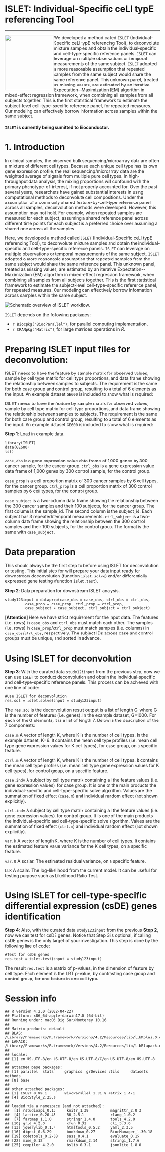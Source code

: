 # ISLET: Individual-Specific ceLl typE referencing Tool 


-------------------
<img align="left" src="vignettes/islet_hex_2.png" width="156" height="180"> We developed a method called `ISLET` (Individual-Specific ceLl typE referencing Tool), to deconvolute mixture samples and obtain the individual-specific and cell-type-specific reference panels. `ISLET` can leverage on multiple observations or temporal measurements of the same subject. `ISLET` adopted a more reasonable assumption that repeated samples from the same subject would share the same reference panel. This unknown panel, treated as missing values, are estimated by an iterative Expectation--Maximization (EM) algorithm in mixed-effect regression framework, when combining all samples from all subjects together. This is the first statistical framework to estimate the subject-level cell-type-specific reference panel, for repeated measures. Our modeling can effectively borrow information across samples within the same subject.


#### `ISLET` is currently being sumitted to Bioconductor.



# 1. Introduction
In clinical samples, the observed bulk sequencing/microarray data are often a mixture of different cell types. Because each unique cell type has its own gene expression profile, the real sequencing/microarray data are the weighted average of signals from multiple pure cell types. In high-throughput data analysis, the mixing proportions will confound with the primary phenotype-of-interest, if not properly accounted for. Over the past several years, researchers have gained substantial interests in using computational methods to deconvolute cell compositions. Under the assumption of a commonly shared feature-by-cell-type reference panel across all samples, deconvolution methods were developed. However, this assumption may not hold. For example, when repeated samples are measured for each subject, assuming a shared reference panel across different time points for each subject is a preferred choice over assuming a shared one across all the samples.

Here, we developed a method called `ISLET` (Individual-Specific ceLl typE referencing Tool), to deconvolute mixture samples and obtain the individual-specific and cell-type-specific reference panels. `ISLET` can leverage on multiple observations or temporal measurements of the same subject. `ISLET` adopted a more reasonable assumption that repeated samples from the same subject would share the same reference panel. This unknown panel, treated as missing values, are estimated by an iterative Expectation--Maximization (EM) algorithm in mixed-effect regression framework, when combining all samples from all subjects together. This is the first statistical framework to estimate the subject-level cell-type-specific reference panel, for repeated measures. Our modeling can effectively borrow information across samples within the same subject.

![Schematic overview of ISLET workflow.](vignettes/fig1.png)

`ISLET` depends on the following packages:

-   `r Biocpkg("BiocParallel")`, for parallel computing implementation,
-   `r CRANpkg("Matrix")`, for large matrices operations in *R*.

# Preparing ISLET input files for deconvolution:
ISLET needs to have the feature by sample matrix for observed values, sample by cell type matrix for cell type proportions, and data frame showing the relationship between samples to subjects. The requirement is the same for both case group and control group, resulting to a total of 6 elements as the input. An example dataset `GE600` is included to show what is required:

ISLET needs to have the feature by sample matrix for observed values, sample by cell type matrix for cell type proportions, and data frame showing the relationship between samples to subjects. The requirement is the same for both case group and control group, resulting to a total of 6 elements as the input. An example dataset `GE600` is included to show what is required:

**Step 1**: Load in example data.

```
library(ISLET)
data(GE600)
ls()
```

`case_obs` is a gene expression value data frame of 1,000 genes by 300 cancer sample, for the cancer group. `ctrl_obs` is a gene expression value data frame of 1,000 genes by 300 control sample, for the control group. 

`case_prop` is a cell proportion matrix of 300 cancer samples by 6 cell types, for the cancer group. `ctrl_prop` is a cell proportion matrix of 300 control samples by 6 cell types, for the control group. 

`case_subject` is a two-column data frame showing the relationship between the 300 cancer samples and their 100 subjects, for the cancer group. The first column is the sample_id. The second column is the subject_id. Each subject has 3 repeated/temporal measurements. `ctrl_subject` is a two-column data frame showing the relationship between the 300 control samples and their 100 subjects, for the control group. The format is the same with `case_subject`.

# Data preparation
This should always be the first step to before using ISLET for deconvolution or testing. This initial step for will prepare your data input ready for downstream deconvolution (function `islet.solve`) and/or differentially expressed gene testing (function `islet.test`).

**Step 2**: Data preparation for downstream ISLET analysis. 

```
study123input = dataprep(case_obs = case_obs, ctrl_obs = ctrl_obs,
         case_prop = case_prop, ctrl_prop = ctrl_prop,
         case_subject = case_subject, ctrl_subject = ctrl_subject)
```

[**Attention**] Here we have strict requirement for the input data. The features (i.e. rows) in `case_obs` and `ctrl_obs` must match each other. The samples (i.e. rows) in `case_prop`/`ctrl_prop` must match samples (i.e. columns) in `case_obs`/`ctrl_obs`, respectively. The subject IDs across case and control groups must be unique, and sorted in advance. 

# Using ISLET for deconvolution

**Step 3**: With the curated data `study123input` from the previous step, now we can use `ISLET` to conduct deconvolution and obtain the individual-specific and cell-type-specific reference panels. This process can be achieved with one line of code:

```
#Use ISLET for deconvolution
res.sol = islet.solve(input = study123input)
```

The `res.sol` is the deconvolution result output is a list of length G, where G is the number of features (i.e. genes). In the example dataset, G=1000. For each of the G elements, it is a list of length 7. Below is the description of the 7 components: 

`case.m` A vector of length K, where K is the number of cell types. In the example dataset, K=6. It contains the mean cell type profiles (i.e. mean cell type gene expression values for K cell types), for case group, on a specific feature. 

`ctrl.m` A vector of length K, where K is the number of cell types. It contains the mean cell type profiles (i.e. mean cell type gene expression values for K cell types), for control group, on a specific feature.

`case.indv` A subject by cell type matrix containing all the feature values (i.e. gene expression values), for case group. It is one of the main products the individual-specific and cell-type-specific solve algorithm. Values are the summation of fixed effect (`case.m`) and individual random effect (not shown explicitly).

`ctrl.indv` A subject by cell type matrix containing all the feature values (i.e. gene expression values), for control group. It is one of the main products the individual-specific and cell-type-specific solve algorithm. Values are the summation of fixed effect (`ctrl.m`) and individual random effect (not shown explicitly).

`var.k` A vector of length K, where K is the number of cell types. It contains the estimated feature value variance for the K cell types, on a specific feature.

`var.0` A scalar. The estimated residual variance, on a specific feature.

`LLK` A scalar. The log-likelihood from the current model. It can be useful for testing purpose such as Likelihood Ratio Test.



# Using ISLET for cell-type-specific differential expression (csDE) genes identification
**Step 4**: Also, with the curated data `study123input` from the previous **Step 2**, now we can test for csDE genes. Notice that Step 3 is optional, if calling csDE genes is the only target of your investigation. This step is done by the following line of code:

```
#Test for csDE genes
res.test = islet.test(input = study123input)
```

The result `res.test` is a matrix of p-values, in the dimension of feature by cell type. Each element is the LRT p-value, by contrasting case group and control group, for one feature in one cell type.

# Session info 

```
## R version 4.2.0 (2022-04-22)
## Platform: x86_64-apple-darwin17.0 (64-bit)
## Running under: macOS Big Sur/Monterey 10.16
## 
## Matrix products: default
## BLAS:   /Library/Frameworks/R.framework/Versions/4.2/Resources/lib/libRblas.0.dylib
## LAPACK: /Library/Frameworks/R.framework/Versions/4.2/Resources/lib/libRlapack.dylib
## 
## locale:
## [1] en_US.UTF-8/en_US.UTF-8/en_US.UTF-8/C/en_US.UTF-8/en_US.UTF-8
## 
## attached base packages:
## [1] parallel  stats     graphics  grDevices utils     datasets  methods  
## [8] base     
## 
## other attached packages:
## [1] ISLET_0.99.1        BiocParallel_1.31.8 Matrix_1.4-1       
## [4] BiocStyle_2.25.0   
## 
## loaded via a namespace (and not attached):
##  [1] rstudioapi_0.13     knitr_1.39          magrittr_2.0.3     
##  [4] lattice_0.20-45     R6_2.5.1            rlang_1.0.2        
##  [7] fastmap_1.1.0       stringr_1.4.0       tools_4.2.0        
## [10] grid_4.2.0          xfun_0.31           cli_3.3.0          
## [13] jquerylib_0.1.4     htmltools_0.5.2     yaml_2.3.5         
## [16] digest_0.6.29       bookdown_0.27       BiocManager_1.30.18
## [19] codetools_0.2-18    sass_0.4.1          evaluate_0.15      
## [22] mime_0.12           rmarkdown_2.14      stringi_1.7.6      
## [25] compiler_4.2.0      bslib_0.3.1         jsonlite_1.8.0
```
